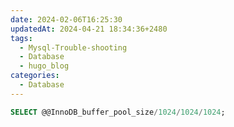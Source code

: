 ```yaml
---
date: 2024-02-06T16:25:30
updatedAt: 2024-04-21 18:34:36+2480
tags:
  - Mysql-Trouble-shooting
  - Database
  - hugo_blog
categories:
  - Database
---
```

```sql
SELECT @@InnoDB_buffer_pool_size/1024/1024/1024;
```